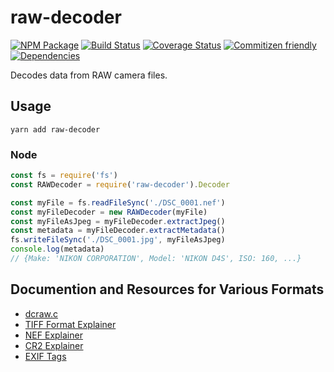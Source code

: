 # raw-decoder
[![NPM Package](https://badge.fury.io/js/raw-decoder.svg)](https://www.npmjs.com/package/raw-decoder)
[![Build Status](https://travis-ci.org/eris-ai/js-raw-decoder.svg?branch=master)](https://travis-ci.org/eris-ai/js-raw-decoder)
[![Coverage Status](https://coveralls.io/repos/github/eris-ai/js-raw-decoder/badge.svg?branch=master)](https://coveralls.io/github/eris-ai/js-raw-decoder?branch=master)
[![Commitizen friendly](https://img.shields.io/badge/commitizen-friendly-brightgreen.svg)](http://commitizen.github.io/cz-cli/)
[![Dependencies](https://david-dm.org/eris-ai/js-raw-decoder.svg)](https://david-dm.org/eris-ai/js-raw-decoder)

Decodes data from RAW camera files.

## Usage

`yarn add raw-decoder`

### Node

```js
const fs = require('fs')
const RAWDecoder = require('raw-decoder').Decoder

const myFile = fs.readFileSync('./DSC_0001.nef')
const myFileDecoder = new RAWDecoder(myFile)
const myFileAsJpeg = myFileDecoder.extractJpeg()
const metadata = myFileDecoder.extractMetadata()
fs.writeFileSync('./DSC_0001.jpg', myFileAsJpeg)
console.log(metadata)
// {Make: 'NIKON CORPORATION', Model: 'NIKON D4S', ISO: 160, ...}
```

## Documention and Resources for Various Formats

* [dcraw.c](www.cybercom.net/~dcoffin/dcraw/dcraw.c)
* [TIFF Format Explainer](http://www.fileformat.info/format/tiff/corion.htm)
* [NEF Explainer](http://lclevy.free.fr/nef/)
* [CR2 Explainer](http://lclevy.free.fr/cr2/)
* [EXIF Tags](http://www.sno.phy.queensu.ca/~phil/exiftool/TagNames/EXIF.html)
